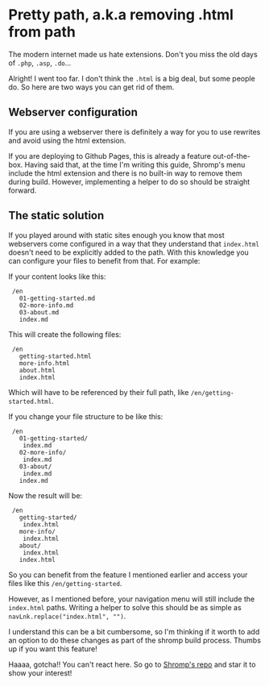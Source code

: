 <!--
nav_max: 1
-->
# Pretty path, a.k.a removing .html from path

The modern internet made us hate extensions. Don't you miss the old days of `.php`, `.asp`, `.do`...

Alright! I went too far. I don't think the `.html` is a big deal, but some people do. So here are two ways you can get rid of them.

## Webserver configuration

If you are using a webserver there is definitely a way for you to use rewrites and avoid using the html extension.

If you are deploying to Github Pages, this is already a feature out-of-the-box. Having said that, at the time I'm writing this guide, Shromp's menu include the html extension and there is no built-in way to remove them during build. However, implementing a helper to do so should be straight forward.


## The static solution

If you played around with static sites enough you know that most webservers come configured in a way that they understand that `index.html` doesn't need to be explicitly added to the path. With this knowledge you can configure your files to benefit from that. For example:

If your content looks like this:

```text
 /en
   01-getting-started.md
   02-more-info.md
   03-about.md
   index.md
```

This will create the following files:

```text
 /en
   getting-started.html
   more-info.html
   about.html
   index.html
```

Which will have to be referenced by their full path, like `/en/getting-started.html`.

If you change your file structure to be like this:

```text
 /en
   01-getting-started/
    index.md
   02-more-info/
    index.md
   03-about/
    index.md
   index.md
```

Now the result will be:

```text
 /en
   getting-started/
    index.html
   more-info/
    index.html
   about/
    index.html
   index.html
```
So you can benefit from the feature I mentioned earlier and access your files like this `/en/getting-started`.

However, as I mentioned before, your navigation menu will still include the `index.html` paths. Writing a helper to solve this should be as simple as `navLnk.replace("index.html", "")`.

I understand this can be a bit cumbersome, so I'm thinking if it worth to add an option to do these changes as part of the shromp build process. Thumbs up if you want this feature!

Haaaa, gotcha!! You can't react here. So go to [Shromp's repo](https://github.com/viniciusgerevini/shromp) and star it to show your interest!
